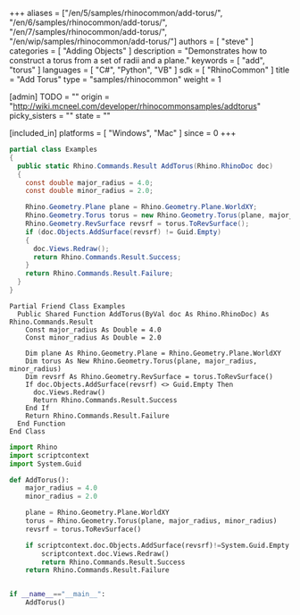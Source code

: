 +++
aliases = ["/en/5/samples/rhinocommon/add-torus/", "/en/6/samples/rhinocommon/add-torus/", "/en/7/samples/rhinocommon/add-torus/", "/en/wip/samples/rhinocommon/add-torus/"]
authors = [ "steve" ]
categories = [ "Adding Objects" ]
description = "Demonstrates how to construct a torus from a set of radii and a plane."
keywords = [ "add", "torus" ]
languages = [ "C#", "Python", "VB" ]
sdk = [ "RhinoCommon" ]
title = "Add Torus"
type = "samples/rhinocommon"
weight = 1

[admin]
TODO = ""
origin = "http://wiki.mcneel.com/developer/rhinocommonsamples/addtorus"
picky_sisters = ""
state = ""

[included_in]
platforms = [ "Windows", "Mac" ]
since = 0
+++

<div class="codetab-content" id="cs">

```cs
partial class Examples
{
  public static Rhino.Commands.Result AddTorus(Rhino.RhinoDoc doc)
  {
    const double major_radius = 4.0;
    const double minor_radius = 2.0;

    Rhino.Geometry.Plane plane = Rhino.Geometry.Plane.WorldXY;
    Rhino.Geometry.Torus torus = new Rhino.Geometry.Torus(plane, major_radius, minor_radius);
    Rhino.Geometry.RevSurface revsrf = torus.ToRevSurface();
    if (doc.Objects.AddSurface(revsrf) != Guid.Empty)
    {
      doc.Views.Redraw();
      return Rhino.Commands.Result.Success;
    }
    return Rhino.Commands.Result.Failure;
  }
}
```

</div>


<div class="codetab-content" id="vb">

```vbnet
Partial Friend Class Examples
  Public Shared Function AddTorus(ByVal doc As Rhino.RhinoDoc) As Rhino.Commands.Result
	Const major_radius As Double = 4.0
	Const minor_radius As Double = 2.0

	Dim plane As Rhino.Geometry.Plane = Rhino.Geometry.Plane.WorldXY
	Dim torus As New Rhino.Geometry.Torus(plane, major_radius, minor_radius)
	Dim revsrf As Rhino.Geometry.RevSurface = torus.ToRevSurface()
	If doc.Objects.AddSurface(revsrf) <> Guid.Empty Then
	  doc.Views.Redraw()
	  Return Rhino.Commands.Result.Success
	End If
	Return Rhino.Commands.Result.Failure
  End Function
End Class
```

</div>


<div class="codetab-content" id="py">

```python
import Rhino
import scriptcontext
import System.Guid

def AddTorus():
    major_radius = 4.0
    minor_radius = 2.0

    plane = Rhino.Geometry.Plane.WorldXY
    torus = Rhino.Geometry.Torus(plane, major_radius, minor_radius)
    revsrf = torus.ToRevSurface()

    if scriptcontext.doc.Objects.AddSurface(revsrf)!=System.Guid.Empty:
        scriptcontext.doc.Views.Redraw()
        return Rhino.Commands.Result.Success
    return Rhino.Commands.Result.Failure


if __name__=="__main__":
    AddTorus()
```

</div>
